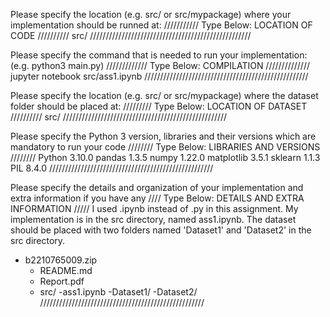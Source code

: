 Please specify the location (e.g. src/ or src/mypackage) 
where your implementation should be runned at:
/////////// Type Below: LOCATION OF CODE //////////
src/
///////////////////////////////////////////////////


Please specify the command that is needed 
to run your implementation:
(e.g. python3 main.py)
///////////// Type Below: COMPILATION //////////////
jupyter notebook src/ass1.ipynb
////////////////////////////////////////////////////

Please specify the location (e.g. src/ or src/mypackage)
where the dataset folder should be placed at:
///////// Type Below: LOCATION OF DATASET //////////
src/
////////////////////////////////////////////////////

Please specify the Python 3 version, libraries and
their versions which are mandatory to run your code
//////// Type Below: LIBRARIES AND VERSIONS ////////
Python 3.10.0
pandas 1.3.5
numpy 1.22.0
matplotlib 3.5.1
sklearn 1.1.3
PIL 8.4.0
////////////////////////////////////////////////////

Please specify the details and organization of your
implementation and extra information if you have any
//// Type Below: DETAILS AND EXTRA INFORMATION /////
I used .ipynb instead of .py in this assignment. My implementation is in the src directory, named ass1.ipynb.
The dataset should be placed with two folders named 'Dataset1' and 'Dataset2' in the src directory.

- b2210765009.zip
    - README.md
    - Report.pdf
    - src/
        -ass1.ipynb
        -Dataset1/
        -Dataset2/
////////////////////////////////////////////////////
